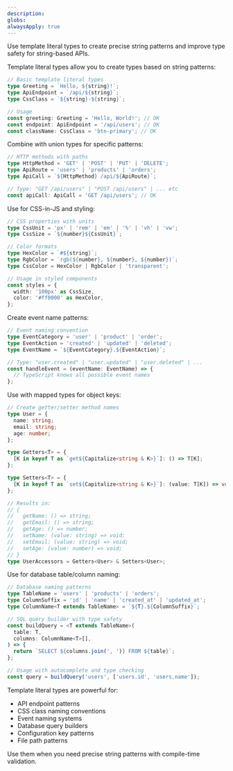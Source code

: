 ```yaml
---
description: 
globs: 
alwaysApply: true
---
```

Use template literal types to create precise string patterns and improve type safety for string-based APIs.

Template literal types allow you to create types based on string patterns:

```ts
// Basic template literal types
type Greeting = `Hello, ${string}!`;
type ApiEndpoint = `/api/${string}`;
type CssClass = `${string}-${string}`;

// Usage
const greeting: Greeting = 'Hello, World!'; // OK
const endpoint: ApiEndpoint = '/api/users'; // OK
const className: CssClass = 'btn-primary'; // OK
```

Combine with union types for specific patterns:

```ts
// HTTP methods with paths
type HttpMethod = 'GET' | 'POST' | 'PUT' | 'DELETE';
type ApiRoute = 'users' | 'products' | 'orders';
type ApiCall = `${HttpMethod} /api/${ApiRoute}`;

// Type: "GET /api/users" | "POST /api/users" | ... etc
const apiCall: ApiCall = 'GET /api/users'; // OK
```

Use for CSS-in-JS and styling:

```ts
// CSS properties with units
type CssUnit = 'px' | 'rem' | 'em' | '%' | 'vh' | 'vw';
type CssSize = `${number}${CssUnit}`;

// Color formats
type HexColor = `#${string}`;
type RgbColor = `rgb(${number}, ${number}, ${number})`;
type CssColor = HexColor | RgbColor | 'transparent';

// Usage in styled components
const styles = {
  width: '100px' as CssSize,
  color: '#ff0000' as HexColor,
};
```

Create event name patterns:

```ts
// Event naming convention
type EventCategory = 'user' | 'product' | 'order';
type EventAction = 'created' | 'updated' | 'deleted';
type EventName = `${EventCategory}.${EventAction}`;

// Type: "user.created" | "user.updated" | "user.deleted" | ...
const handleEvent = (eventName: EventName) => {
  // TypeScript knows all possible event names
};
```

Use with mapped types for object keys:

```ts
// Create getter/setter method names
type User = {
  name: string;
  email: string;
  age: number;
};

type Getters<T> = {
  [K in keyof T as `get${Capitalize<string & K>}`]: () => T[K];
};

type Setters<T> = {
  [K in keyof T as `set${Capitalize<string & K>}`]: (value: T[K]) => void;
};

// Results in:
// {
//   getName: () => string;
//   getEmail: () => string;
//   getAge: () => number;
//   setName: (value: string) => void;
//   setEmail: (value: string) => void;
//   setAge: (value: number) => void;
// }
type UserAccessors = Getters<User> & Setters<User>;
```

Use for database table/column naming:

```ts
// Database naming patterns
type TableName = 'users' | 'products' | 'orders';
type ColumnSuffix = 'id' | 'name' | 'created_at' | 'updated_at';
type ColumnName<T extends TableName> = `${T}.${ColumnSuffix}`;

// SQL query builder with type safety
const buildQuery = <T extends TableName>(
  table: T,
  columns: ColumnName<T>[],
) => {
  return `SELECT ${columns.join(', ')} FROM ${table}`;
};

// Usage with autocomplete and type checking
const query = buildQuery('users', ['users.id', 'users.name']);
```

Template literal types are powerful for:
- API endpoint patterns
- CSS class naming conventions
- Event naming systems
- Database query builders
- Configuration key patterns
- File path patterns

Use them when you need precise string patterns with compile-time validation.